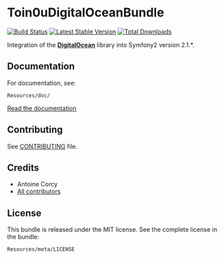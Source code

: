 Toin0uDigitalOceanBundle
========================

[![Build
Status](https://secure.travis-ci.org/toin0u/Toin0uDigitalOceanBundle.png)](http://travis-ci.org/toin0u/Toin0uDigitalOceanBundle)
[![Latest Stable Version](https://poser.pugx.org/toin0u/digitalocean-bundle/v/stable.png)](https://packagist.org/packages/toin0u/digitalocean-bundle)
[![Total Downloads](https://poser.pugx.org/toin0u/digitalocean-bundle/downloads.png)](https://packagist.org/packages/toin0u/digitalocean-bundle)

Integration of the [**DigitalOcean**](https://github.com/toin0u/DigitalOcean) library into Symfony2 version 2.1.*.


Documentation
-------------

For documentation, see:

    Resources/doc/

[Read the documentation](https://github.com/toin0u/Toin0uDigitalOceanBundle/blob/master/Resources/doc/index.md)


Contributing
------------

See [CONTRIBUTING](https://github.com/toin0u/Toin0uDigitalOceanBundle/blob/master/CONTRIBUTING.md) file.


Credits
-------

* Antoine Corcy
* [All contributors](https://github.com/toin0u/Toin0uDigitalOceanBundle/contributors)


License
-------

This bundle is released under the MIT license. See the complete license in the
bundle:

    Resources/meta/LICENSE